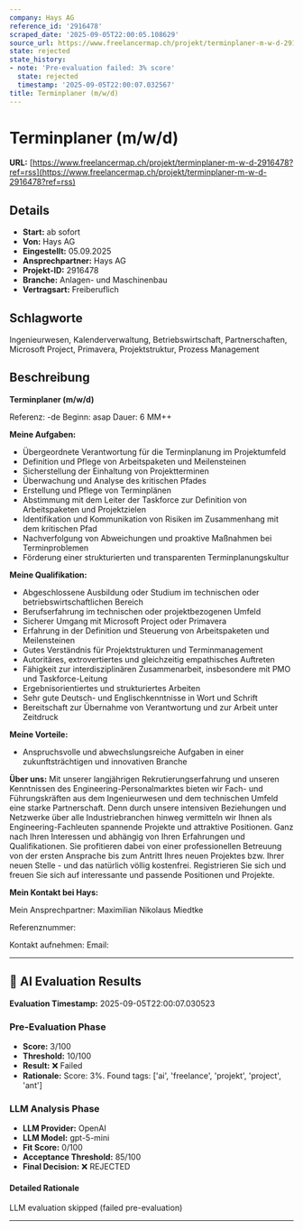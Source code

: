 ```yaml
---
company: Hays AG
reference_id: '2916478'
scraped_date: '2025-09-05T22:00:05.108629'
source_url: https://www.freelancermap.ch/projekt/terminplaner-m-w-d-2916478?ref=rss
state: rejected
state_history:
- note: 'Pre-evaluation failed: 3% score'
  state: rejected
  timestamp: '2025-09-05T22:00:07.032567'
title: Terminplaner (m/w/d)
---
```



# Terminplaner (m/w/d)
**URL:** [https://www.freelancermap.ch/projekt/terminplaner-m-w-d-2916478?ref=rss](https://www.freelancermap.ch/projekt/terminplaner-m-w-d-2916478?ref=rss)
## Details
- **Start:** ab sofort
- **Von:** Hays AG
- **Eingestellt:** 05.09.2025
- **Ansprechpartner:** Hays AG
- **Projekt-ID:** 2916478
- **Branche:** Anlagen- und Maschinenbau
- **Vertragsart:** Freiberuflich

## Schlagworte
Ingenieurwesen, Kalenderverwaltung, Betriebswirtschaft, Partnerschaften, Microsoft Project, Primavera, Projektstruktur, Prozess Management

## Beschreibung
**Terminplaner (m/w/d)**

Referenz: -de
Beginn: asap
Dauer: 6 MM++

**Meine Aufgaben:**

- Übergeordnete Verantwortung für die Terminplanung im Projektumfeld
- Definition und Pflege von Arbeitspaketen und Meilensteinen
- Sicherstellung der Einhaltung von Projektterminen
- Überwachung und Analyse des kritischen Pfades
- Erstellung und Pflege von Terminplänen
- Abstimmung mit dem Leiter der Taskforce zur Definition von Arbeitspaketen und Projektzielen
- Identifikation und Kommunikation von Risiken im Zusammenhang mit dem kritischen Pfad
- Nachverfolgung von Abweichungen und proaktive Maßnahmen bei Terminproblemen
- Förderung einer strukturierten und transparenten Terminplanungskultur

**Meine Qualifikation:**

- Abgeschlossene Ausbildung oder Studium im technischen oder betriebswirtschaftlichen Bereich
- Berufserfahrung im technischen oder projektbezogenen Umfeld
- Sicherer Umgang mit Microsoft Project oder Primavera
- Erfahrung in der Definition und Steuerung von Arbeitspaketen und Meilensteinen
- Gutes Verständnis für Projektstrukturen und Terminmanagement
- Autoritäres, extrovertiertes und gleichzeitig empathisches Auftreten
- Fähigkeit zur interdisziplinären Zusammenarbeit, insbesondere mit PMO und Taskforce-Leitung
- Ergebnisorientiertes und strukturiertes Arbeiten
- Sehr gute Deutsch- und Englischkenntnisse in Wort und Schrift
- Bereitschaft zur Übernahme von Verantwortung und zur Arbeit unter Zeitdruck

**Meine Vorteile:**

- Anspruchsvolle und abwechslungsreiche Aufgaben in einer zukunftsträchtigen und innovativen Branche­

**Über uns:**
Mit unserer langjährigen Rekrutierungserfahrung und unseren Kenntnissen des Engineering-Personalmarktes bieten wir Fach- und Führungskräften aus dem Ingenieurwesen und dem technischen Umfeld eine starke Partnerschaft. Denn durch unsere intensiven Beziehungen und Netzwerke über alle Industriebranchen hinweg vermitteln wir Ihnen als Engineering-Fachleuten spannende Projekte und attraktive Positionen. Ganz nach Ihren Interessen und abhängig von Ihren Erfahrungen und Qualifikationen.
Sie profitieren dabei von einer professionellen Betreuung von der ersten Ansprache bis zum Antritt Ihres neuen Projektes bzw. Ihrer neuen Stelle - und das natürlich völlig kostenfrei.
Registrieren Sie sich und freuen Sie sich auf interessante und passende Positionen und Projekte.

**Mein Kontakt bei Hays:**

Mein Ansprechpartner:
Maximilian Nikolaus Miedtke

Referenznummer:

Kontakt aufnehmen:
Email:

---

## 🤖 AI Evaluation Results

**Evaluation Timestamp:** 2025-09-05T22:00:07.030523

### Pre-Evaluation Phase
- **Score:** 3/100
- **Threshold:** 10/100
- **Result:** ❌ Failed
- **Rationale:** Score: 3%. Found tags: ['ai', 'freelance', 'projekt', 'project', 'ant']

### LLM Analysis Phase
- **LLM Provider:** OpenAI
- **LLM Model:** gpt-5-mini
- **Fit Score:** 0/100
- **Acceptance Threshold:** 85/100
- **Final Decision:** ❌ REJECTED

#### Detailed Rationale
LLM evaluation skipped (failed pre-evaluation)

---
